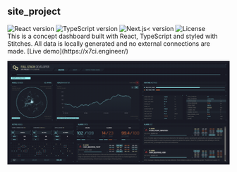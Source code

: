 ## site_project

<div>
<img alt="React version" src="https://img.shields.io/github/package-json/dependency-version/x7ci/site_project/react">
<img alt="TypeScript version" src="https://img.shields.io/github/package-json/dependency-version/x7ci/site_project/typescript">
<img alt="Next.js< version" src="https://img.shields.io/github/package-json/dependency-version/x7ci/site_project/next">
<img alt="License" src="https://img.shields.io/github/license/x7ci/site_project">
</div>This is a concept dashboard built with React, TypeScript and styled with Stitches. All data is locally generated and no external connections are made. [Live demo](https://x7ci.engineer/)


![Site demo](/demo.png?raw=true "x7ci.engineer")
